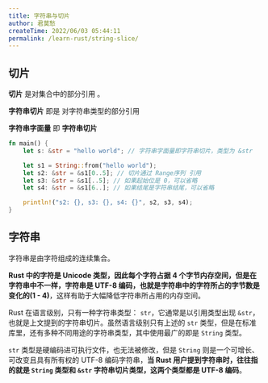 ```yaml
---
title: 字符串与切片
author: 君莫愁
createTime: 2022/06/03 05:44:11
permalink: /learn-rust/string-slice/
---
```



## 切片

**切片** 是对集合中的部分引用 。

**字符串切片** 即是 对字符串类型的部分引用

**字符串字面量** 即 **字符串切片**

```rust
fn main() {
	let s: &str = "hello world"; // 字符串字面量即字符串切片，类型为 &str

	let s1 = String::from("hello world");
	let s2: &str = &s1[0..5]; // 切片通过 Range序列 引用
	let s3: &str = &s1[..5]; // 如果起始位是 0，可以省略
	let s4: &str = &s1[6..]; // 如果结尾是字符串结尾，可以省略

	println!("s2: {}, s3: {}, s4: {}", s2, s3, s4);
}
```

## 字符串

字符串是由字符组成的连续集合。

**Rust 中的字符是 Unicode 类型，因此每个字符占据 4 个字节内存空间，但是在字符串中不一样，字符串是 UTF-8 编码，也就是字符串中的字符所占的字节数是变化的(1 - 4)**，这样有助于大幅降低字符串所占用的内存空间。

Rust 在语言级别，只有一种字符串类型： `str`，它通常是以引用类型出现 `&str`，也就是上文提到的字符串切片。虽然语言级别只有上述的 `str` 类型，但是在标准库里，还有多种不同用途的字符串类型，其中使用最广的即是 `String` 类型。

`str` 类型是硬编码进可执行文件，也无法被修改，但是 `String` 则是一个可增长、可改变且具有所有权的 UTF-8 编码字符串，**当 Rust 用户提到字符串时，往往指的就是 `String` 类型和 `&str` 字符串切片类型，这两个类型都是 UTF-8 编码**。
